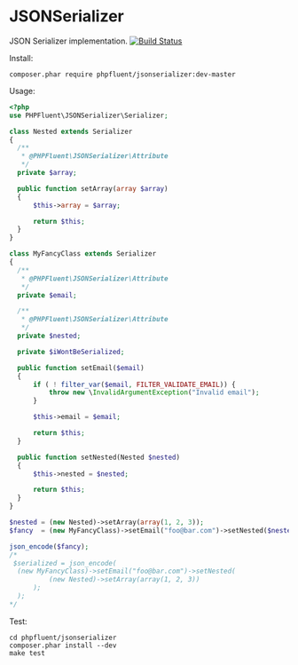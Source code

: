 JSONSerializer
=====

JSON Serializer implementation.
[![Build Status](https://api.travis-ci.org/PHPFluent/JSONSerializer.png)](https://travis-ci.org/PHPFluent/JSONSerializer)

Install:
  ```shell
  composer.phar require phpfluent/jsonserializer:dev-master
  ```
Usage:
  ```php
  <?php
  use PHPFluent\JSONSerializer\Serializer;

  class Nested extends Serializer
  {
  	/**
  	 * @PHPFluent\JSONSerializer\Attribute
  	 */
  	private $array;

  	public function setArray(array $array)
  	{
  		$this->array = $array;

  		return $this;
  	}
  }

  class MyFancyClass extends Serializer
  {
  	/**
  	 * @PHPFluent\JSONSerializer\Attribute
  	 */
  	private $email;

  	/**
  	 * @PHPFluent\JSONSerializer\Attribute
  	 */
  	private $nested;

  	private $iWontBeSerialized;

  	public function setEmail($email)
  	{
  		if ( ! filter_var($email, FILTER_VALIDATE_EMAIL)) {
  			throw new \InvalidArgumentException("Invalid email");
  		}

  		$this->email = $email;

  		return $this;
  	}

  	public function setNested(Nested $nested)
  	{
  		$this->nested = $nested;

  		return $this;
  	}
  }

  $nested = (new Nested)->setArray(array(1, 2, 3));
  $fancy  = (new MyFancyClass)->setEmail("foo@bar.com")->setNested($nested);

  json_encode($fancy);
  /*
   $serialized = json_encode(
  	(new MyFancyClass)->setEmail("foo@bar.com")->setNested(
  			(new Nested)->setArray(array(1, 2, 3))
  		);
  	);
  */

  ```

Test:
  ```shell
  cd phpfluent/jsonserializer
  composer.phar install --dev
  make test
  ```
